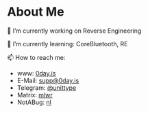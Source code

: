 # About Me

🔭 I’m currently working on Reverse Engineering

🌱 I’m currently learning: CoreBluetooth, RE

📫 How to reach me:
- www: [0day.is](https://0day.is)
- E-Mail: [supp@0day.is](mailto:supp@0day.is)
- Telegram: [@unittype](https://t.me/unittype)
- Matrix: [mlwr](https://matrix.to/#/@mlwr:matrix.org)
- NotABug: [nl](https://notabug.org/nl)
